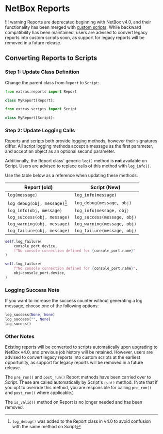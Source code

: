 # NetBox Reports

!!! warning
    Reports are deprecated beginning with NetBox v4.0, and their functionality has been merged with [custom scripts](./custom-scripts.md). While backward compatibility has been maintained, users are advised to convert legacy reports into custom scripts soon, as support for legacy reports will be removed in a future release.

## Converting Reports to Scripts

### Step 1: Update Class Definition

Change the parent class from `Report` to `Script`:

```python title="Old code"
from extras.reports import Report

class MyReport(Report):
```

```python title="New code"
from extras.scripts import Script

class MyReport(Script):
```

### Step 2: Update Logging Calls

Reports and scripts both provide logging methods, however their signatures differ. All script logging methods accept a message as the first parameter, and accept an object as an optional second parameter.

Additionally, the Report class' generic `log()` method is **not** available on Script. Users are advised to replace calls of this method with `log_info()`.

Use the table below as a reference when updating these methods.

| Report (old)                  | Script (New)                |
|-------------------------------|-----------------------------|
| `log(message)`                | `log_info(message)`         |
| `log_debug(obj, message)`[^1] | `log_debug(message, obj)`   |
| `log_info(obj, message)`      | `log_info(message, obj)`    |
| `log_success(obj, message)`   | `log_success(message, obj)` |
| `log_warning(obj, message)`   | `log_warning(message, obj)` |
| `log_failure(obj, message)`   | `log_failure(message, obj)` |

[^1]: `log_debug()` was added to the Report class in v4.0 to avoid confusion with the same method on Script

```python title="Old code"
self.log_failure(
    console_port.device,
    f"No console connection defined for {console_port.name}"
)
```

```python title="New code"
self.log_failure(
    f"No console connection defined for {console_port.name}",
    obj=console_port.device,
)
```

### Logging Success Note
If you want to increase the success counter without generating a log message, choose one of the following options:

```python
log_success(None, None)
log_success("", None)
log_sucess()
```

### Other Notes

Existing reports will be converted to scripts automatically upon upgrading to NetBox v4.0, and previous job history will be retained. However, users are advised to convert legacy reports into custom scripts at the earliest opportunity, as support for legacy reports will be removed in a future release.

The `pre_run()` and `post_run()` Report methods have been carried over to Script. These are called automatically by Script's `run()` method. (Note that if you opt to override this method, you are responsible for calling `pre_run()` and `post_run()` where applicable.)

The `is_valid()` method on Report is no longer needed and has been removed.
